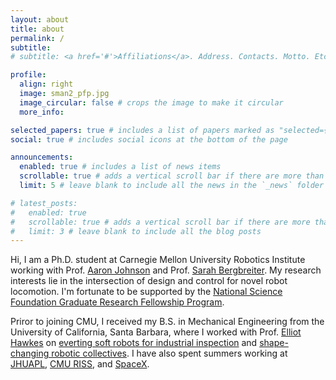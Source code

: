 ```yaml
---
layout: about
title: about
permalink: /
subtitle:
# subtitle: <a href='#'>Affiliations</a>. Address. Contacts. Motto. Etc.

profile:
  align: right
  image: sman2_pfp.jpg
  image_circular: false # crops the image to make it circular
  more_info: 

selected_papers: true # includes a list of papers marked as "selected={true}"
social: true # includes social icons at the bottom of the page

announcements:
  enabled: true # includes a list of news items
  scrollable: true # adds a vertical scroll bar if there are more than 3 news items
  limit: 5 # leave blank to include all the news in the `_news` folder

# latest_posts:
#   enabled: true
#   scrollable: true # adds a vertical scroll bar if there are more than 3 new posts items
#   limit: 3 # leave blank to include all the blog posts
---
```


<!-- Write your biography here. Tell the world about yourself. Link to your favorite [subreddit](http://reddit.com). You can put a picture in, too. The code is already in, just name your picture `prof_pic.jpg` and put it in the `img/` folder.

Put your address / P.O. box / other info right below your picture. You can also disable any of these elements by editing `profile` property of the YAML header of your `_pages/about.md`. Edit `_bibliography/papers.bib` and Jekyll will render your [publications page](/al-folio/publications/) automatically.

Link to your social media connections, too. This theme is set up to use [Font Awesome icons](https://fontawesome.com/) and [Academicons](https://jpswalsh.github.io/academicons/), like the ones below. Add your Facebook, Twitter, LinkedIn, Google Scholar, or just disable all of them. -->

Hi, I am a Ph.D. student at Carnegie Mellon University Robotics Institute working with Prof. [Aaron Johnson](https://www.meche.engineering.cmu.edu/directory/bios/johnson-aaron.html) and Prof. [Sarah Bergbreiter](https://www.meche.engineering.cmu.edu/directory/bios/bergbreiter-sarah.html). My research interests lie in the intersection of design and control for novel robot locomotion. I'm fortunate to be supported by the [National Science Foundation Graduate Research Fellowship Program](https://www.nsfgrfp.org/). 

Priror to joining CMU, I received my B.S. in Mechanical Engineering from the University of California, Santa Barbara, where I worked with Prof. [Elliot Hawkes](https://www.hawkeslab.com/) on [everting soft robots for industrial inspection](https://ieeexplore.ieee.org/abstract/document/10758775) and [shape-changing robotic collectives](https://www.science.org/doi/10.1126/science.ads7942). I have also spent summers working at [JHUAPL](https://www.jhuapl.edu/), [CMU RISS](https://riss.ri.cmu.edu/), and [SpaceX](https://www.spacex.com/).
